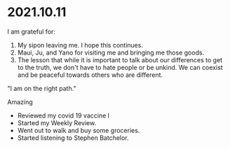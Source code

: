 # 2021.10.11

I am grateful for:

1. My sipon leaving me. I hope this continues.
2. Maui, Ju, and Yano for visiting me and bringing me those goods.
3. The lesson that while it is important to talk about our differences to get to the truth, we don't have to hate people or be unkind. We can coexist and be peaceful towards others who are different.

"I am on the right path."

Amazing

- Reviewed my covid 19 vaccine l
- Started my Weekly Review.
- Went out to walk and buy some groceries.
- Started listening to Stephen Batchelor.

